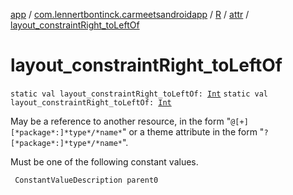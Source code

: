 [app](../../../index.md) / [com.lennertbontinck.carmeetsandroidapp](../../index.md) / [R](../index.md) / [attr](index.md) / [layout_constraintRight_toLeftOf](./layout_constraint-right_to-left-of.md)

# layout_constraintRight_toLeftOf

`static val layout_constraintRight_toLeftOf: `[`Int`](https://kotlinlang.org/api/latest/jvm/stdlib/kotlin/-int/index.html)
`static val layout_constraintRight_toLeftOf: `[`Int`](https://kotlinlang.org/api/latest/jvm/stdlib/kotlin/-int/index.html)

May be a reference to another resource, in the form "`@[+][*package*:]*type*/*name*`" or a theme attribute in the form "`?[*package*:]*type*/*name*`".

Must be one of the following constant values.

     ConstantValueDescription parent0

